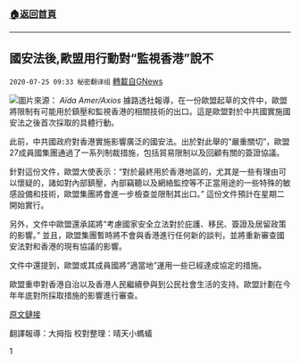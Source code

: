###  [:house:返回首頁](https://github.com/ourhimalayas/txt)
---

## 國安法後,歐盟用行動對“監視香港”說不
`2020-07-25 09:33 秘密翻译组` [轉載自GNews](https://gnews.org/zh-hant/275856/)

![](https://s3.amazonaws.com/gnews-media-offload/wp-content/uploads/2020/04/26110757/Picture-1-339.png)圖片來源： *Aïda Amer/Axios* 
據路透社報導，在一份歐盟起草的文件中，歐盟將限制有可能用於鎮壓和監視香港的相關技術的出口。這是歐盟對於中共國實施國安法之後首次採取的具體行動。

此前，中共國政府對香港實施影響廣泛的國安法。出於對此舉的“嚴重關切”，歐盟27成員國集團通過了一系列制裁措施，包括貿易限制以及回顧有關的簽證協議。

針對這份文件，歐盟大使表示：“對於最終用於香港地區的，尤其是一些有理由可以懷疑的，諸如對內部鎮壓，內部竊聽以及網絡監控等不正當用途的一些特殊的敏感設備和技術，歐盟集團將會進一步檢查並限制其出口。” 這份文件預計在星期二開始實行。

另外，文件中歐盟還承諾將“考慮國家安全立法對於庇護、移民、簽證及居留政策的影響。” 並且，歐盟集團暫時將不會與香港進行任何新的談判，並將重新審查國安法對和香港的現有協議的影響。

文件中還提到，歐盟或其成員國將“適當地”運用一些已經達成協定的措施。

歐盟重申對香港自治以及香港人民繼續參與到公民社會生活的支持。歐盟計劃在今年年底對所採取措施的影響進行審查。

[原文鏈接](https://mobile.reuters.com/article/amp/idUSKCN24P277)

翻譯報導：大拇指
校對整理：晴天小螞蟻

1
